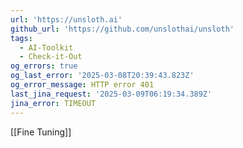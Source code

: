 ```yaml
---
url: 'https://unsloth.ai'
github_url: 'https://github.com/unslothai/unsloth'
tags:
  - AI-Toolkit
  - Check-it-Out
og_errors: true
og_last_error: '2025-03-08T20:39:43.823Z'
og_error_message: HTTP error 401
last_jina_request: '2025-03-09T06:19:34.389Z'
jina_error: TIMEOUT
---
```

[[Fine Tuning]]
